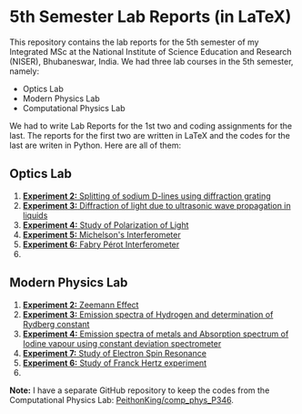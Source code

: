 # 5th Semester Lab Reports (in LaTeX)

This repository contains the lab reports for the 5th semester of my Integrated MSc at the National Institute of Science Education and Research (NISER), Bhubaneswar, India. We had three lab courses in the 5th semester, namely:

- Optics Lab
- Modern Physics Lab
- Computational Physics Lab

We had to write Lab Reports for the 1st two and coding assignments for the last. The reports for the first two are written in LaTeX and the codes for the last are writen in Python. Here are all of them:

## Optics Lab

1. [**Experiment 2:** Splitting of sodium D-lines using diffraction grating](./Optics_Lab/Expt_2/main.pdf)
2. [**Experiment 3:** Diffraction of light due to ultrasonic wave propagation in liquids](./Optics_Lab/Expt_3/main.pdf)
3. [**Experiment 4:** Study of Polarization of Light](./Optics_Lab/Expt_4/main.pdf)
4. [**Experiment 5:** Michelson's Interferometer](./Optics_Lab/Expt_5/main.pdf)
5. [**Experiment 6:** Fabry Pérot Interferometer](./Optics_Lab/Expt_6/main.pdf)
6. 

## Modern Physics Lab

1. [**Experiment 2:** Zeemann Effect](./Modern_Physics/Expt_2/main.pdf)
2. [**Experiment 3:** Emission spectra of Hydrogen and determination of Rydberg constant](./Modern_Physics/Expt_3/main.pdf)
3. [**Experiment 4:** Emission spectra of metals and Absorption spectrum of Iodine vapour using constant deviation spectrometer](./Modern_Physics/Expt_4/main.pdf)
4. [**Experiment 7:** Study of Electron Spin Resonance](./Modern_Physics/Expt_7/main.pdf)
5. [**Experiment 6:** Study of Franck Hertz experiment](./Modern_Physics/Expt_6/main.pdf)
6. 

**Note:** I have a separate GitHub repository to keep the codes from the Computational Physics Lab: [PeithonKing/comp_phys_P346](https://github.com/PeithonKing/comp_phys_P346).
